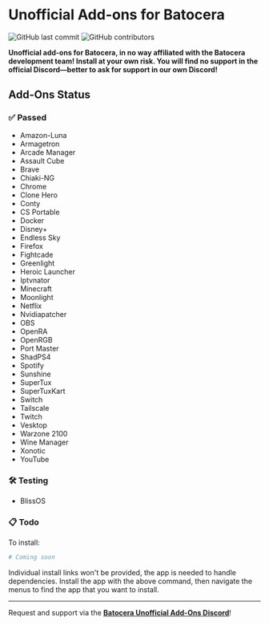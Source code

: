 # Unofficial Add-ons for Batocera
<img alt="GitHub last commit" src="https://img.shields.io/github/last-commit/DTJW92/batocera-unofficial-addons">  <img alt="GitHub contributors" src="https://img.shields.io/github/contributors/DTJW92/batocera-unofficial-addons">

**Unofficial add-ons for Batocera, in no way affiliated with the Batocera development team! Install at your own risk. You will find no support in the official Discord—better to ask for support in our own Discord!**

## Add-Ons Status

### ✅ Passed
- Amazon-Luna
- Armagetron
- Arcade Manager
- Assault Cube
- Brave
- Chiaki-NG
- Chrome
- Clone Hero
- Conty
- CS Portable
- Docker
- Disney+
- Endless Sky
- Firefox
- Fightcade
- Greenlight
- Heroic Launcher
- Iptvnator
- Minecraft
- Moonlight
- Netflix
- Nvidiapatcher
- OBS
- OpenRA
- OpenRGB
- Port Master
- ShadPS4
- Spotify
- Sunshine
- SuperTux
- SuperTuxKart
- Switch
- Tailscale
- Twitch
- Vesktop
- Warzone 2100
- Wine Manager
- Xonotic
- YouTube

### 🛠️ Testing
- BlissOS

### 📋 Todo

To install:

```bash
# Coming soon

```

Individual install links won't be provided, the app is needed to handle dependencies. Install the app with the above command, then navigate the menus to find the app that you want to install.

---

Request and support via the **[Batocera Unofficial Add-Ons Discord](https://discord.gg/Uc9BVbDH9e)**!

